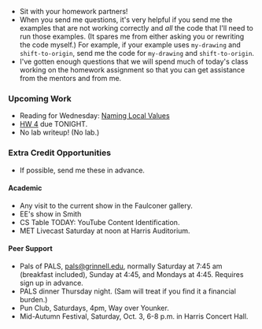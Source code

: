 * Sit with your homework partners!
* When you send me questions, it's very helpful if you send me the examples
  that are not working correctly and *all* the code that I'll need to
  run those examples.  (It spares me from either asking you or rewriting
  the code myself.)  For example, if your example uses `my-drawing` and
  `shift-to-origin`, send me the code for `my-drawing` and `shift-to-origin`.
* I've gotten enough questions that we will spend much of today's class 
  working on the homework assignment so that you can get assistance from
  the mentors and from me.

### Upcoming Work

* Reading for Wednesday:
  [Naming Local Values](../readings/let-reading.html) 
* [HW 4](../assignments/assignment.04.html) due TONIGHT.
* No lab writeup!  (No lab.)

### Extra Credit Opportunities

* If possible, send me these in advance.

#### Academic

* Any visit to the current show in the Faulconer gallery.
* EE's show in Smith
* CS Table TODAY: YouTube Content Identification.
* MET Livecast Saturday at noon at Harris Auditorium.

#### Peer Support

* Pals of PALS, pals@grinnell.edu, normally Saturday at 7:45 am (breakfast
  included), Sunday at 4:45, and Mondays at 4:45.  Requires sign up in 
  advance.  
* PALS dinner Thursday night.  (Sam will treat if you find it a financial 
  burden.)
* Pun Club, Saturdays, 4pm, Way over Younker.
* Mid-Autumn Festival, Saturday, Oct. 3, 6-8 p.m. in Harris Concert Hall.

